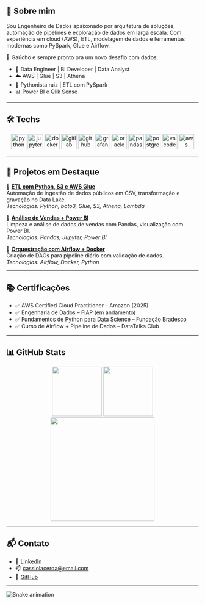 <h2 align="left">👋 Sobre mim</h2>

Sou Engenheiro de Dados apaixonado por arquitetura de soluções, automação de pipelines e exploração de dados em larga escala. Com experiência em cloud (AWS), ETL, modelagem de dados e ferramentas modernas como PySpark, Glue e Airflow.

📍 Gaúcho e sempre pronto pra um novo desafio com dados.

- 🧠 Data Engineer | BI Developer | Data Analyst  
- ☁️ AWS | Glue | S3 | Athena  
- 🐍 Pythonista raiz | ETL com PySpark  
- 📊 Power BI e Qlik Sense

---

<h2 align="left">🛠️ Techs</h2>

<div align="center">
  <img src="https://cdn.jsdelivr.net/gh/devicons/devicon/icons/python/python-original.svg" height="40" alt="python logo" />
  <img src="https://cdn.jsdelivr.net/gh/devicons/devicon/icons/jupyter/jupyter-original.svg" height="40" alt="jupyter logo" />
  <img src="https://cdn.jsdelivr.net/gh/devicons/devicon/icons/docker/docker-original.svg" height="40" alt="docker logo" />
  <img src="https://cdn.jsdelivr.net/gh/devicons/devicon/icons/gitlab/gitlab-original.svg" height="40" alt="gitlab logo" />
  <img src="https://cdn.jsdelivr.net/gh/devicons/devicon/icons/github/github-original.svg" height="40" alt="github logo" />
  <img src="https://cdn.jsdelivr.net/gh/devicons/devicon/icons/grafana/grafana-original.svg" height="40" alt="grafana logo" />
  <img src="https://cdn.jsdelivr.net/gh/devicons/devicon/icons/oracle/oracle-original.svg" height="40" alt="oracle logo" />
  <img src="https://cdn.jsdelivr.net/gh/devicons/devicon/icons/pandas/pandas-original.svg" height="40" alt="pandas logo" />
  <img src="https://cdn.jsdelivr.net/gh/devicons/devicon/icons/postgresql/postgresql-original.svg" height="40" alt="postgresql logo" />
  <img src="https://cdn.jsdelivr.net/gh/devicons/devicon/icons/vscode/vscode-original.svg" height="40" alt="vscode logo" />
  <img src="https://skillicons.dev/icons?i=aws,dynamodb" height="40" alt="aws logo" />
</div>

---

<h2 align="left">🚀 Projetos em Destaque</h2>

📌 <strong>[ETL com Python, S3 e AWS Glue](https://github.com/teurepo/pipeline-etl-aws)</strong>  
Automação de ingestão de dados públicos em CSV, transformação e gravação no Data Lake.  
_Tecnologias: Python, boto3, Glue, S3, Athena, Lambda_

📌 <strong>[Análise de Vendas + Power BI](https://github.com/teurepo/analise-vendas)</strong>  
Limpeza e análise de dados de vendas com Pandas, visualização com Power BI.  
_Tecnologias: Pandas, Jupyter, Power BI_

📌 <strong>[Orquestração com Airflow + Docker](https://github.com/teurepo/airflow-pipeline)</strong>  
Criação de DAGs para pipeline diário com validação de dados.  
_Tecnologias: Airflow, Docker, Python_

---

<h2 align="left">📚 Certificações</h2>

- ✅ AWS Certified Cloud Practitioner – Amazon (2025)  
- ✅ Engenharia de Dados – FIAP (em andamento)  
- ✅ Fundamentos de Python para Data Science – Fundação Bradesco  
- ✅ Curso de Airflow + Pipeline de Dados – DataTalks Club

---

<h2 align="left">📊 GitHub Stats</h2>

<div align="center">
  <img src="https://github-readme-stats.vercel.app/api?username=cassiiolacerda&show_icons=true&count_private=true&theme=codeSTACKr" height="130" />
  <img src="https://github-readme-stats.vercel.app/api/top-langs?username=cassiiolacerda&layout=compact&theme=codeSTACKr" height="130" />
  <img src="https://github-readme-activity-graph.vercel.app/graph?username=cassiiolacerda&theme=github-dark-dimmed" height="272" />
</div>

---

<h2 align="left">📬 Contato</h2>

- 💼 [LinkedIn](https://www.linkedin.com/in/cassiiolacerda)  
- 📫 cassiolacerda@email.com  
- 🔗 [GitHub](https://github.com/cassiiolacerda)

---

<img src="https://raw.githubusercontent.com/cassiiolacerda/cassiiolacerda/output/snake.svg" alt="Snake animation" />
